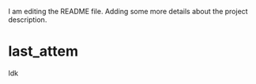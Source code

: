 I am editing the README file. Adding some more details about the project description.	
# last_attem
Idk
